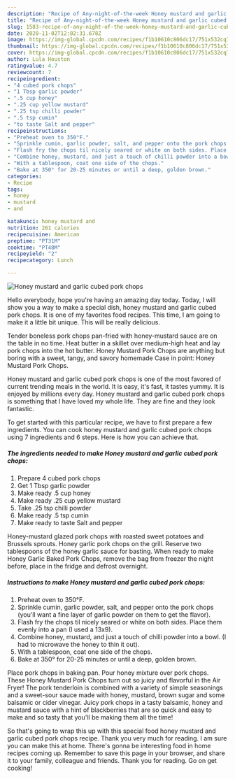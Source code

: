 ```yaml
---
description: "Recipe of Any-night-of-the-week Honey mustard and garlic cubed pork chops"
title: "Recipe of Any-night-of-the-week Honey mustard and garlic cubed pork chops"
slug: 1583-recipe-of-any-night-of-the-week-honey-mustard-and-garlic-cubed-pork-chops
date: 2020-11-02T12:02:31.678Z
image: https://img-global.cpcdn.com/recipes/f1b10610c806dc17/751x532cq70/honey-mustard-and-garlic-cubed-pork-chops-recipe-main-photo.jpg
thumbnail: https://img-global.cpcdn.com/recipes/f1b10610c806dc17/751x532cq70/honey-mustard-and-garlic-cubed-pork-chops-recipe-main-photo.jpg
cover: https://img-global.cpcdn.com/recipes/f1b10610c806dc17/751x532cq70/honey-mustard-and-garlic-cubed-pork-chops-recipe-main-photo.jpg
author: Lula Houston
ratingvalue: 4.7
reviewcount: 7
recipeingredient:
- "4 cubed pork chops"
- "1 Tbsp garlic powder"
- ".5 cup honey"
- ".25 cup yellow mustard"
- ".25 tsp chilli powder"
- ".5 tsp cumin"
- "to taste Salt and pepper"
recipeinstructions:
- "Preheat oven to 350°F."
- "Sprinkle cumin, garlic powder, salt, and pepper onto the pork chops (you&#39;ll want a fine layer of garlic powder on them to get the flavor)."
- "Flash fry the chops til nicely seared or white on both sides. Place them evenly into a pan (I used a 13x9)."
- "Combine honey, mustard, and just a touch of chilli powder into a bowl. (I had to microwave the honey to thin it out)."
- "With a tablespoon, coat one side of the chops."
- "Bake at 350° for 20-25 minutes or until a deep, golden brown."
categories:
- Recipe
tags:
- honey
- mustard
- and

katakunci: honey mustard and 
nutrition: 261 calories
recipecuisine: American
preptime: "PT31M"
cooktime: "PT48M"
recipeyield: "2"
recipecategory: Lunch

---
```



![Honey mustard and garlic cubed pork chops](https://img-global.cpcdn.com/recipes/f1b10610c806dc17/751x532cq70/honey-mustard-and-garlic-cubed-pork-chops-recipe-main-photo.jpg)

Hello everybody, hope you're having an amazing day today. Today, I will show you a way to make a special dish, honey mustard and garlic cubed pork chops. It is one of my favorites food recipes. This time, I am going to make it a little bit unique. This will be really delicious.

Tender boneless pork chops pan-fried with honey-mustard sauce are on the table in no time. Heat butter in a skillet over medium-high heat and lay pork chops into the hot butter. Honey Mustard Pork Chops are anything but boring with a sweet, tangy, and savory homemade Case in point: Honey Mustard Pork Chops.

Honey mustard and garlic cubed pork chops is one of the most favored of current trending meals in the world. It is easy, it's fast, it tastes yummy. It is enjoyed by millions every day. Honey mustard and garlic cubed pork chops is something that I have loved my whole life. They are fine and they look fantastic.


To get started with this particular recipe, we have to first prepare a few ingredients. You can cook honey mustard and garlic cubed pork chops using 7 ingredients and 6 steps. Here is how you can achieve that.

<!--inarticleads1-->

##### The ingredients needed to make Honey mustard and garlic cubed pork chops:

1. Prepare 4 cubed pork chops
1. Get 1 Tbsp garlic powder
1. Make ready .5 cup honey
1. Make ready .25 cup yellow mustard
1. Take .25 tsp chilli powder
1. Make ready .5 tsp cumin
1. Make ready to taste Salt and pepper


Honey-mustard glazed pork chops with roasted sweet potatoes and Brussels sprouts. Honey garlic pork chops on the grill. Reserve two tablespoons of the honey garlic sauce for basting. When ready to make Honey Garlic Baked Pork Chops, remove the bag from freezer the night before, place in the fridge and defrost overnight. 

<!--inarticleads2-->

##### Instructions to make Honey mustard and garlic cubed pork chops:

1. Preheat oven to 350°F.
1. Sprinkle cumin, garlic powder, salt, and pepper onto the pork chops (you&#39;ll want a fine layer of garlic powder on them to get the flavor).
1. Flash fry the chops til nicely seared or white on both sides. Place them evenly into a pan (I used a 13x9).
1. Combine honey, mustard, and just a touch of chilli powder into a bowl. (I had to microwave the honey to thin it out).
1. With a tablespoon, coat one side of the chops.
1. Bake at 350° for 20-25 minutes or until a deep, golden brown.


Place pork chops in baking pan. Pour honey mixture over pork chops. These Honey Mustard Pork Chops turn out so juicy and flavorful in the Air Fryer! The pork tenderloin is combined with a variety of simple seasonings and a sweet-sour sauce made with honey, mustard, brown sugar and some balsamic or cider vinegar. Juicy pork chops in a tasty balsamic, honey and mustard sauce with a hint of blackberries that are so quick and easy to make and so tasty that you&#39;ll be making them all the time! 

So that's going to wrap this up with this special food honey mustard and garlic cubed pork chops recipe. Thank you very much for reading. I am sure you can make this at home. There's gonna be interesting food in home recipes coming up. Remember to save this page in your browser, and share it to your family, colleague and friends. Thank you for reading. Go on get cooking!
